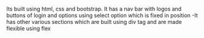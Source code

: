 Its built using html, css and bootstrap.
It has a nav bar with logos and buttons of login and options using select option which is fixed in position
-It has other various sections which are built using div tag and are made flexible using flex 
